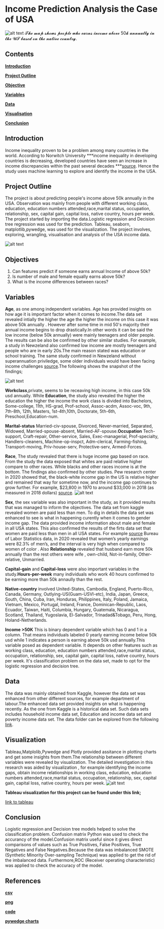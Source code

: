 # Income Prediction Analysis the Case of USA

![alt text](https://github.com/petergeorge649/US-Income-Distribution/blob/main/png/map.png)
    𝓣𝓱𝓮 𝓶𝓪𝓹 𝓼𝓱𝓸𝔀𝓼 𝓹𝓮𝓸𝓹𝓵𝓮 𝔀𝓱𝓸 𝓮𝓪𝓻𝓷𝓼 𝓲𝓷𝓬𝓸𝓶𝓮 𝓪𝓫𝓸𝓿𝓮 50𝓴 𝓪𝓷𝓷𝓾𝓪𝓵𝓵𝔂 𝓲𝓷 𝓽𝓱𝓮 𝓤𝓢 𝓫𝓪𝓼𝓮𝓭 𝓸𝓷 𝓽𝓱𝓮 𝓷𝓪𝓽𝓲𝓿𝓮 𝓬𝓸𝓾𝓷𝓽𝓻𝔂.

## **Contents**

**[Introduction](#introduction)**

**[Project Outline](#project-outline)**

**[Objective](#objective)**

**[Variables](#variables)**

**[Data](#data)**

**[Visualisation](#visualisation)**

**[Conclusion](#conclusion)**

## Introduction
Income inequality proven to be a problem among many countries in the world. According to Norwitch University ***income inequality in developing countries is decreasing, developed countries have seen an increase in income discrepancies within the past several decades ***[source](https://online.norwich.edu/academic-programs/resources/global-economic-inequality%E2%80%93and-what-might-be-done-about-it#:~:text=Even%20though%20income%20inequality%20in,%2410%2C000%20USD%20in%20total%20wealth.). Hence the study uses machine learning to explore and identify the income in the USA.

## Project Outline
The project is about predicting people's income above 50k annually in the USA. Observation was mainly from people with different working class, education, education numbers attended,race,marital status, occupation, relationship, sex, capital gain, capital loss, native country, hours per week. The project started by importing the data.Logistic regression and Decision tree regression was used for the prediction. Tableau, seaborn, matplotlib,pywedge, was used for the visualization. The project involves, exploring, wrangling, visualisation and analysis of the USA income data.

![alt text](https://github.com/petergeorge649/US-Income-Distribution/blob/main/png/Peter.png)

## Objectives
1. Can features predict if someone earns annual Income of above 50k?
2. Is number of male and female equally earns above 50k?
3. What is the income differences between races?


## Variables

 **Age**, as one among independent variables. Age has provided insights on how age it is important factor when it comes to income.The data set revealed intially the higher the age the higher the income on this case it was above 50k annually . However after some time in mid 50's majority their annual income begins to drop drastically.In other words it can be said the low income (below 50k annually) were mainly teenagers and older people. The results can be also be confirmed by other similar studies. For example, a study in Newzeland also confirmed low income are mostly teenagers and people who are in early 20s.The main reason stated was education or school training. The same study confirmed in Newzeland without superannuation priviledge, some older individuals would have been facing income challenges [source](https://teara.govt.nz/en/income-and-wealth-distribution/page-4).The following shows the snapshot of the findings;
 
![alt text](https://github.com/petergeorge649/US-Income-Distribution/blob/main/png/age..png)

**Workclass**,private, seems to be receaving high income, in this case 50k usd annually. While **Education**, the study also revealed the higher the education the higher the income the work class is divided into Bachelors, Some-college, 11th, HS-grad, Prof-school, Assoc-acdm, Assoc-voc, 9th, 7th-8th, 12th, Masters, 1st-4th,10th, Doctorate, 5th-6th, Preschool,Education-num.


**Marital-status** Married-civ-spouse, Divorced, Never-married, Separated, Widowed, Married-spouse-absent, Married-AF-spouse.**Occupation** Tech-support, Craft-repair, Other-service, Sales, Exec-managerial, Prof-specialty, Handlers-cleaners, Machine-op-inspct, Adm-clerical, Farming-fishing, Transport-moving, Priv-house-serv, Protective-serv, Armed-Forces.

**Race**, The study revealed that there is huge income gap based on race. From the study the data exposed that whites are paid relative higher compare to other races. While blacks and other races income is at the bottom. The findings also confirmed by other studies. Pew research center in 2020 showed that, the black-white income gap in the US is relative higher and remained that way for sometime now, and the income gap continues to grow further. For example, $23,800 in 1970 to around $33,000 in 2018 (as measured in 2018 dollars) [source](https://www.pewresearch.org/fact-tank/2020/02/07/6-facts-about-economic-inequality-in-the-u-s/). 
   ![alt text](https://github.com/petergeorge649/US-Income-Distribution/blob/main/png/race.png)

**Sex**, the sex variable was also important in the study, as it provided results that was managed to inform the objectives. The data set from kaggle revealed women are paid less than men. To dig in details the data set was enhanced to see is what in happening curently when it comes to gender income gap. The data provided income information about male and female in all USA states. This also confirmed the results of the firts data set that women are paid less than men in all USA states. For example [source](https://blog.dol.gov/2021/03/19/5-facts-about-the-state-of-the-gender-pay-gap#:~:text=Women%20earn%2082%20cents%20for,for%20many%20women%20of%20color) Bureau of Labor Statistics data, in 2020 revealed that women’s yearly earnings were 82.3% of men’s, and the interval is very high when compared to women of color . Also **Relationship** revealed that husband earn more 50k annually than the rest others were wife , own-child, Not-in-family, Other-relative, Unmarried.

**Capital-gain** and **Capital-loss** were also important variables in the study.**Hours-per-week** many individuals who work 40 hours confirmed to be earning more than 50k annaully than the rest.

**Native-country** involved United-States, Cambodia, England, Puerto-Rico, Canada, Germany, Outlying-US(Guam-USVI-etc), India, Japan, Greece, South, China, Cuba, Iran, Honduras, Philippines, Italy, Poland, Jamaica, Vietnam, Mexico, Portugal, Ireland, France, Dominican-Republic, Laos, Ecuador, Taiwan, Haiti, Columbia, Hungary, Guatemala, Nicaragua, Scotland, Thailand, Yugoslavia, El-Salvador, Trinadad&Tobago, Peru, Hong, Holand-Netherlands.

**Income >50K** This is binary dependent variable which has 0 and 1 in a column. That means individuals labeled 0 yearly earning income below 50k usd while 1 indicates a person is earning above 50k usd annually.This variable posed as dependent variable. It depends on other features such as working class, education, education numbers attended,race,marital status, occupation, relationship, sex, capital gain, capital loss, native country, hours per week. It's classification problem on the data set, made to opt for the logistic regression and decision tree.

## Data
The data was mainly obtained from Kaggle, however the data set was enhanced from other different sources, for example department of labour.The enhanced data set provided insights on what is happening recently. As the one from Kaggle is a historical data set. Such data sets includes household income data set, Education and income data set and poverty income data set. The data folder can be explored from the following [link](https://teara.govt.nz/en/income-and-wealth-distribution/page-4). 

## Visualization
Tableau,Matplolib,Pywedge and Plotly provided assitance in plotting charts and get some insights from them.The relationship between different variables were revealed by visualization. The detailed investigation in this research was aided by visualization , for example identifying the income gaps, obtain income relationships in working class, education, education numbers attended,race,marital status, occupation, relationship, sex, capital gain, capital loss, native country, hours per week. 
![alt text](https://github.com/petergeorge649/US-Income-Distribution/blob/main/png/right%20dashboard.png)

**Tableau visualization for this project can be found under this link;**

[link to tableau](https://public.tableau.com/profile/peter.george.ngugulu#!/vizhome/Income_16213356544040/Dashboard1)

## Conclusion
Logistic regression and Decision tree models helped to solve the classification problem. Confusion matrix Python was used to check the accurancy of the model.Confusion matrix useful since it gives direct comparisons of values such as True Positives, False Positives, True Negatives and False Negatives.Because the data was imbalanced SMOTE (Synthetic Minority Over-sampling Technique) was applied to get the rid of the imbalanced data. Furthermore,ROC (Receiver operating characteristic) was applied to check the accuracy of the model. 

## References
**[csv](https://github.com/petergeorge649/US-Income-Distribution/tree/main/csv)**

**[png](https://github.com/petergeorge649/US-Income-Distribution/tree/main/png)**

**[code](https://github.com/petergeorge649/US-Income-Distribution/tree/main/code)**

**[pywedge charts](https://github.com/petergeorge649/US-Income-Distribution/tree/main/pywedge%20charts)**



